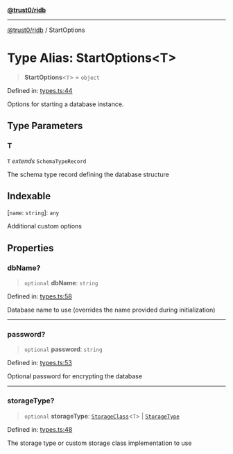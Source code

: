 [**@trust0/ridb**](../README.md)

***

[@trust0/ridb](../README.md) / StartOptions

# Type Alias: StartOptions\<T\>

> **StartOptions**\<`T`\> = `object`

Defined in: [types.ts:44](https://github.com/trust0-project/RIDB/blob/4b79ddca2ee05b225072db9bc2dce55017bb2d2e/packages/ridb/src/types.ts#L44)

Options for starting a database instance.

## Type Parameters

### T

`T` *extends* `SchemaTypeRecord`

The schema type record defining the database structure

## Indexable

\[`name`: `string`\]: `any`

Additional custom options

## Properties

### dbName?

> `optional` **dbName**: `string`

Defined in: [types.ts:58](https://github.com/trust0-project/RIDB/blob/4b79ddca2ee05b225072db9bc2dce55017bb2d2e/packages/ridb/src/types.ts#L58)

Database name to use (overrides the name provided during initialization)

***

### password?

> `optional` **password**: `string`

Defined in: [types.ts:53](https://github.com/trust0-project/RIDB/blob/4b79ddca2ee05b225072db9bc2dce55017bb2d2e/packages/ridb/src/types.ts#L53)

Optional password for encrypting the database

***

### storageType?

> `optional` **storageType**: [`StorageClass`](StorageClass.md)\<`T`\> \| [`StorageType`](../enumerations/StorageType.md)

Defined in: [types.ts:48](https://github.com/trust0-project/RIDB/blob/4b79ddca2ee05b225072db9bc2dce55017bb2d2e/packages/ridb/src/types.ts#L48)

The storage type or custom storage class implementation to use
